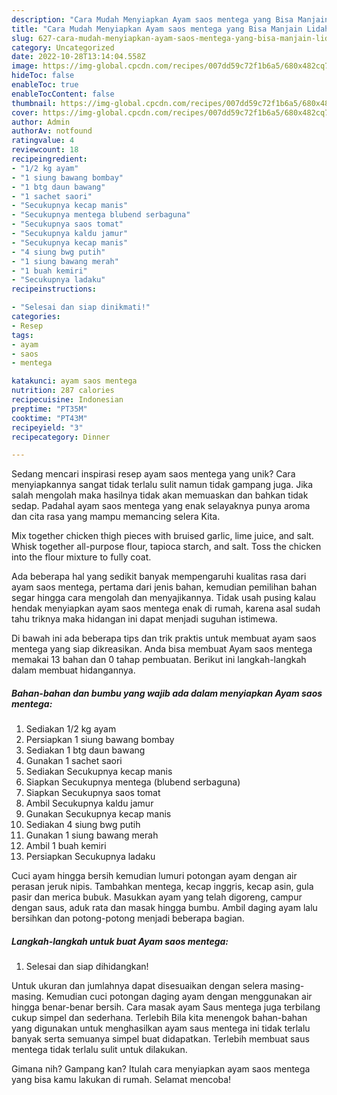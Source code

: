 ```yaml
---
description: "Cara Mudah Menyiapkan Ayam saos mentega yang Bisa Manjain Lidah"
title: "Cara Mudah Menyiapkan Ayam saos mentega yang Bisa Manjain Lidah"
slug: 627-cara-mudah-menyiapkan-ayam-saos-mentega-yang-bisa-manjain-lidah
category: Uncategorized
date: 2022-10-28T13:14:04.558Z
image: https://img-global.cpcdn.com/recipes/007dd59c72f1b6a5/680x482cq70/ayam-saos-mentega-foto-resep-utama.jpg
hideToc: false
enableToc: true
enableTocContent: false
thumbnail: https://img-global.cpcdn.com/recipes/007dd59c72f1b6a5/680x482cq70/ayam-saos-mentega-foto-resep-utama.jpg
cover: https://img-global.cpcdn.com/recipes/007dd59c72f1b6a5/680x482cq70/ayam-saos-mentega-foto-resep-utama.jpg
author: Admin
authorAv: notfound
ratingvalue: 4
reviewcount: 18
recipeingredient:
- "1/2 kg ayam"
- "1 siung bawang bombay"
- "1 btg daun bawang"
- "1 sachet saori"
- "Secukupnya kecap manis"
- "Secukupnya mentega blubend serbaguna"
- "Secukupnya saos tomat"
- "Secukupnya kaldu jamur"
- "Secukupnya kecap manis"
- "4 siung bwg putih"
- "1 siung bawang merah"
- "1 buah kemiri"
- "Secukupnya ladaku"
recipeinstructions:

- "Selesai dan siap dinikmati!"
categories:
- Resep
tags:
- ayam
- saos
- mentega

katakunci: ayam saos mentega 
nutrition: 287 calories
recipecuisine: Indonesian
preptime: "PT35M"
cooktime: "PT43M"
recipeyield: "3"
recipecategory: Dinner

---
```





Sedang mencari inspirasi resep ayam saos mentega yang unik? Cara menyiapkannya sangat tidak terlalu sulit namun tidak gampang juga. Jika salah mengolah maka hasilnya tidak akan memuaskan dan bahkan tidak sedap. Padahal ayam saos mentega yang enak selayaknya punya aroma dan cita rasa yang mampu memancing selera Kita.





Mix together chicken thigh pieces with bruised garlic, lime juice, and salt. Whisk together all-purpose flour, tapioca starch, and salt. Toss the chicken into the flour mixture to fully coat.

Ada beberapa hal yang sedikit banyak mempengaruhi kualitas rasa dari ayam saos mentega, pertama dari jenis bahan, kemudian pemilihan bahan segar hingga cara mengolah dan menyajikannya. Tidak usah pusing kalau hendak menyiapkan ayam saos mentega enak di rumah, karena asal sudah tahu triknya maka hidangan ini dapat menjadi suguhan istimewa.






Di bawah ini ada beberapa tips dan trik praktis untuk membuat ayam saos mentega yang siap dikreasikan. Anda bisa membuat Ayam saos mentega memakai 13 bahan dan 0 tahap pembuatan. Berikut ini langkah-langkah dalam membuat hidangannya.

<!--inarticleads1-->

##### Bahan-bahan dan bumbu yang wajib ada dalam menyiapkan Ayam saos mentega:

1. Sediakan 1/2 kg ayam
1. Persiapkan 1 siung bawang bombay
1. Sediakan 1 btg daun bawang
1. Gunakan 1 sachet saori
1. Sediakan Secukupnya kecap manis
1. Siapkan Secukupnya mentega (blubend serbaguna)
1. Siapkan Secukupnya saos tomat
1. Ambil Secukupnya kaldu jamur
1. Gunakan Secukupnya kecap manis
1. Sediakan 4 siung bwg putih
1. Gunakan 1 siung bawang merah
1. Ambil 1 buah kemiri
1. Persiapkan Secukupnya ladaku


Cuci ayam hingga bersih kemudian lumuri potongan ayam dengan air perasan jeruk nipis. Tambahkan mentega, kecap inggris, kecap asin, gula pasir dan merica bubuk. Masukkan ayam yang telah digoreng, campur dengan saus, aduk rata dan masak hingga bumbu. Ambil daging ayam lalu bersihkan dan potong-potong menjadi beberapa bagian. 

<!--inarticleads2-->

##### Langkah-langkah untuk buat Ayam saos mentega:


1. Selesai dan siap dihidangkan!

Untuk ukuran dan jumlahnya dapat disesuaikan dengan selera masing-masing. Kemudian cuci potongan daging ayam dengan menggunakan air hingga benar-benar bersih. Cara masak ayam Saus mentega juga terbilang cukup simpel dan sederhana. Terlebih Bila kita menengok bahan-bahan yang digunakan untuk menghasilkan ayam saus mentega ini tidak terlalu banyak serta semuanya simpel buat didapatkan. Terlebih membuat saus mentega tidak terlalu sulit untuk dilakukan. 

Gimana nih? Gampang kan? Itulah cara menyiapkan ayam saos mentega yang bisa kamu lakukan di rumah. Selamat mencoba!
